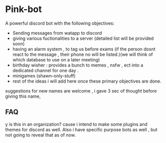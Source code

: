 # Pink-bot

A powerful discord bot with the following objectives:
* Sending messages from watapp to discord
* giving various fuctionalities to a server (detailed list will be provided soon)
* having an alarm system , to tag us before exams (if the person dosnt react to the message , their phone no will be listed.)(we will think of which database to use on a later meeting)
* birthday wisher : provides a  bunch to memes , nsfw , ect into a dedicated channel for one day .
* minigames (shawn-only-stuff)
* rest of the ideas i will add here once these primary objectives are done.


suggestions for new names are welcome , i gave 3 sec of thought before giving this name, 

## FAQ
y is this in an organization?
cause i intend to make some plugins and themes for discord as well. Also i have specific purpose bots as well , but not going to reveal that as of now.
